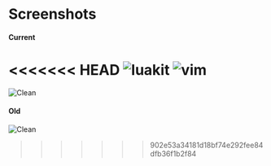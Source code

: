 Screenshots
===========

#### Current
<<<<<<< HEAD
![luakit](http://imgur.com/qolQrqG.png)
![vim](http://imgur.com/ve3IBD9.png)
=======
![Clean]( https://i.imgur.com/m89fblc.png)

#### Old
![Clean](http://imgur.com/0ZvdoDJ.png)
>>>>>>> 902e53a34181d18bf74e292fee84dfb36f1b2f84
